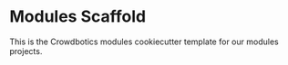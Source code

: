 # Modules Scaffold

This is the Crowdbotics modules cookiecutter template for our modules projects.
